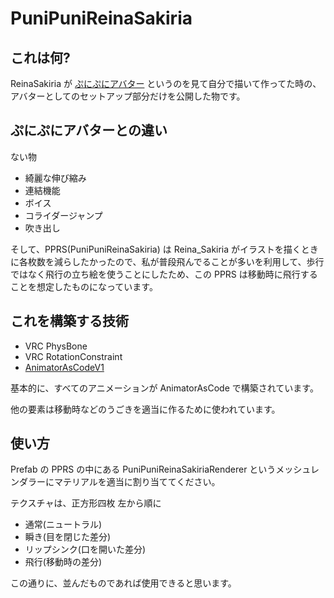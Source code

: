 # PuniPuniReinaSakiria

## これは何?

ReinaSakiria が [ぷにぷにアバター](https://x.com/rio3dWorks/status/1885366571616657439) というのを見て自分で描いて作ってた時の、アバターとしてのセットアップ部分だけを公開した物です。

## ぷにぷにアバターとの違い

ない物

- 綺麗な伸び縮み
- 連結機能
- ボイス
- コライダージャンプ
- 吹き出し

そして、PPRS(PuniPuniReinaSakiria) は Reina_Sakiria がイラストを描くときに各枚数を減らしたかったので、私が普段飛んでることが多いを利用して、歩行ではなく飛行の立ち絵を使うことにしたため、この PPRS は移動時に飛行することを想定したものになっています。

## これを構築する技術

- VRC PhysBone
- VRC RotationConstraint
- [AnimatorAsCodeV1](https://github.com/hai-vr/av3-animator-as-code)

基本的に、すべてのアニメーションが AnimatorAsCode で構築されています。

他の要素は移動時などのうごきを適当に作るために使われています。

## 使い方

Prefab の PPRS の中にある PuniPuniReinaSakiriaRenderer というメッシュレンダラーにマテリアルを適当に割り当ててください。

テクスチャは、正方形四枚 左から順に

- 通常(ニュートラル)
- 瞬き(目を閉じた差分)
- リップシンク(口を開いた差分)
- 飛行(移動時の差分)

この通りに、並んだものであれば使用できると思います。
